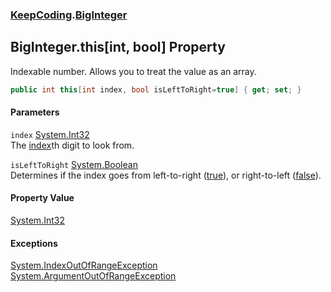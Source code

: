 ### [KeepCoding](KeepCoding.md 'KeepCoding').[BigInteger](KeepCoding_BigInteger.md 'KeepCoding.BigInteger')
## BigInteger.this[int, bool] Property
Indexable number. Allows you to treat the value as an array.  
```csharp
public int this[int index, bool isLeftToRight=true] { get; set; }
```
#### Parameters
<a name='KeepCoding_BigInteger_this_int_bool__index'></a>
`index` [System.Int32](https://docs.microsoft.com/en-us/dotnet/api/System.Int32 'System.Int32')  
The [index](KeepCoding_BigInteger_this_int_bool_.md#KeepCoding_BigInteger_this_int_bool__index 'KeepCoding.BigInteger.this[int, bool].index')th digit to look from.
  
<a name='KeepCoding_BigInteger_this_int_bool__isLeftToRight'></a>
`isLeftToRight` [System.Boolean](https://docs.microsoft.com/en-us/dotnet/api/System.Boolean 'System.Boolean')  
Determines if the index goes from left-to-right ([true](https://docs.microsoft.com/en-us/dotnet/csharp/language-reference/builtin-types/bool 'https://docs.microsoft.com/en-us/dotnet/csharp/language-reference/builtin-types/bool')), or right-to-left ([false](https://docs.microsoft.com/en-us/dotnet/csharp/language-reference/builtin-types/bool 'https://docs.microsoft.com/en-us/dotnet/csharp/language-reference/builtin-types/bool')).
  
#### Property Value
[System.Int32](https://docs.microsoft.com/en-us/dotnet/api/System.Int32 'System.Int32')
#### Exceptions
[System.IndexOutOfRangeException](https://docs.microsoft.com/en-us/dotnet/api/System.IndexOutOfRangeException 'System.IndexOutOfRangeException')  
[System.ArgumentOutOfRangeException](https://docs.microsoft.com/en-us/dotnet/api/System.ArgumentOutOfRangeException 'System.ArgumentOutOfRangeException')  
